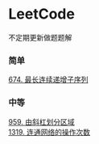 # LeetCode
不定期更新做题题解

### 简单
[674. 最长连续递增子序列](https://github.com/Archangel59/LeetCode/blob/main/674/674.md)

### 中等
[959. 由斜杠划分区域](https://github.com/Archangel59/LeetCode/blob/main/959/959.md)  
[1319. 连通网络的操作次数](https://github.com/Archangel59/LeetCode/blob/main/1319/1319.md)